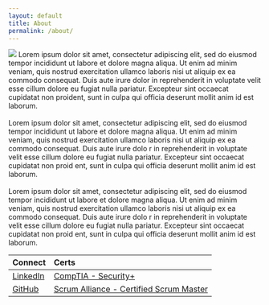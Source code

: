 ```yaml
---
layout: default
title: About
permalink: /about/
---
```

<img class="profile-image" src="{{ site.baseurl }}/assets/profile.jpeg" />
Lorem ipsum dolor sit amet, consectetur adipiscing elit, sed do eiusmod tempor incididunt ut labore et dolore magna aliqua. Ut enim ad minim veniam, quis nostrud exercitation ullamco laboris nisi ut aliquip ex ea commodo consequat. Duis aute irure dolor in reprehenderit in voluptate velit esse cillum dolore eu fugiat nulla pariatur. Excepteur sint occaecat cupidatat non proident, sunt in culpa qui officia deserunt mollit anim id est laborum.<br>
<br>
Lorem ipsum dolor sit amet, consectetur adipiscing elit, sed do eiusmod tempor incididunt ut labore et dolore magna aliqua. Ut     enim ad minim veniam, quis nostrud exercitation ullamco laboris nisi ut aliquip ex ea commodo consequat. Duis aute irure dolo    r in reprehenderit in voluptate velit esse cillum dolore eu fugiat nulla pariatur. Excepteur sint occaecat cupidatat non proid    ent, sunt in culpa qui officia deserunt mollit anim id est laborum.<br>
<br>
Lorem ipsum dolor sit amet, consectetur adipiscing elit, sed do eiusmod tempor incididunt ut labore et dolore magna aliqua. Ut     enim ad minim veniam, quis nostrud exercitation ullamco laboris nisi ut aliquip ex ea commodo consequat. Duis aute irure dolo    r in reprehenderit in voluptate velit esse cillum dolore eu fugiat nulla pariatur. Excepteur sint occaecat cupidatat non proid    ent, sunt in culpa qui officia deserunt mollit anim id est laborum.<br>
</p>

|       Connect       |        Certs        |
|:--------------------|:--------------------|
<a href="https://www.linkedin.com/in/gabriel-conlon/">LinkedIn</a> | <a href="https://www.credly.com/badges/f57c55c7-7dc1-4fc3-b170-1c920fc5c62a/public_url">CompTIA - Security+</a> |
<a href="https://github.com/gabrielconlon">GitHub</a> | <a href="https://www.scrumalliance.org/community/profile/gconlon">Scrum Alliance - Certified Scrum Master</a>| 


